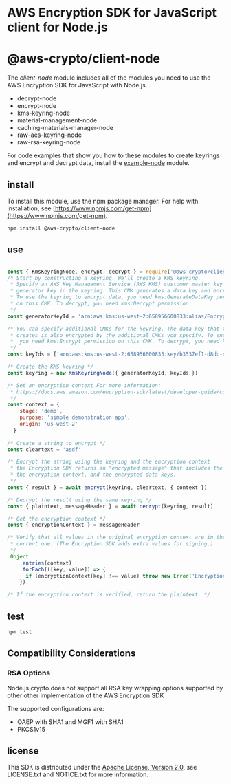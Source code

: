 # AWS Encryption SDK for JavaScript client for Node.js

# @aws-crypto/client-node

The *client-node* module includes all of the modules you need to use the AWS Encryption SDK for
JavaScript with Node.js. 

* decrypt-node
* encrypt-node
* kms-keyring-node
* material-management-node
* caching-materials-manager-node
* raw-aes-keyring-node
* raw-rsa-keyring-node

For code examples that show you how to these modules to create keyrings and encrypt and decrypt data, install the [example-node](https://github.com/awslabs/aws-encryption-sdk-javascript/tree/master/modules/example-node) module. 
## install

To install this module, use the npm package manager. For help with installation, see
[https://www.npmjs.com/get-npm](https://www.npmjs.com/get-npm). 

```sh
npm install @aws-crypto/client-node
```

## use

```javascript

const { KmsKeyringNode, encrypt, decrypt } = require('@aws-crypto/client-node')
/* Start by constructing a keyring. We'll create a KMS keyring.
 * Specify an AWS Key Management Service (AWS KMS) customer master key (CMK) to be the
 * generator key in the keyring. This CMK generates a data key and encrypts it. 
 * To use the keyring to encrypt data, you need kms:GenerateDataKey permission 
 * on this CMK. To decrypt, you need kms:Decrypt permission. 
 */
const generatorKeyId = 'arn:aws:kms:us-west-2:658956600833:alias/EncryptDecrypt'

/* You can specify additional CMKs for the keyring. The data key that the generator key
 * creates is also encrypted by the additional CMKs you specify. To encrypt data, 
 *  you need kms:Encrypt permission on this CMK. To decrypt, you need kms:Decrypt permission.
 */ 
const keyIds = ['arn:aws:kms:us-west-2:658956600833:key/b3537ef1-d8dc-4780-9f5a-55776cbb2f7f']

/* Create the KMS keyring */
const keyring = new KmsKeyringNode({ generatorKeyId, keyIds })

/* Set an encryption context For more information: 
 * https://docs.aws.amazon.com/encryption-sdk/latest/developer-guide/concepts.html#encryption-context
 */
const context = {
    stage: 'demo',
    purpose: 'simple demonstration app',
    origin: 'us-west-2'
  }
 
/* Create a string to encrypt */
const cleartext = 'asdf'

/* Encrypt the string using the keyring and the encryption context 
 * the Encryption SDK returns an "encrypted message" that includes the result, 
 * the encryption context, and the encrypted data keys.
 */ 
const { result } = await encrypt(keyring, cleartext, { context })

/* Decrypt the result using the same keyring */
const { plaintext, messageHeader } = await decrypt(keyring, result)

/* Get the encryption context */
const { encryptionContext } = messageHeader

/* Verify that all values in the original encryption context are in the 
 * current one. (The Encryption SDK adds extra values for signing.) 
 */
 Object
    .entries(context)
    .forEach(([key, value]) => {
      if (encryptionContext[key] !== value) throw new Error('Encryption Context does not match expected values')
    })

/* If the encryption context is verified, return the plaintext. */

```

## test

```sh
npm test
```

## Compatibility Considerations

### RSA Options

Node.js crypto does not support all RSA key wrapping options supported by other other implementation of the AWS Encryption SDK

The supported configurations are:

* OAEP with SHA1 and MGF1 with SHA1
* PKCS1v15

## license

This SDK is distributed under the
[Apache License, Version 2.0](http://www.apache.org/licenses/LICENSE-2.0),
see LICENSE.txt and NOTICE.txt for more information.

